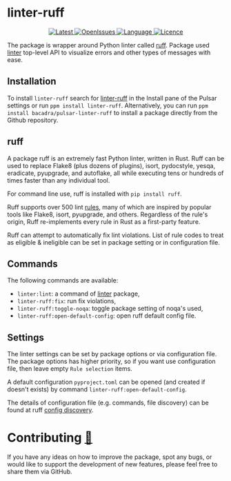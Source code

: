 # linter-ruff

<p align="center">
  <a href="https://github.com/bacadra/pulsar-linter-ruff/tags">
  <img src="https://img.shields.io/github/v/tag/bacadra/pulsar-linter-ruff?style=for-the-badge&label=Latest&color=blue" alt="Latest">
  </a>
  <a href="https://github.com/bacadra/pulsar-linter-ruff/issues">
  <img src="https://img.shields.io/github/issues-raw/bacadra/pulsar-linter-ruff?style=for-the-badge&color=blue" alt="OpenIssues">
  </a>
  <a href="https://github.com/bacadra/pulsar-linter-ruff/blob/master/package.json">
  <img src="https://img.shields.io/github/languages/top/bacadra/pulsar-linter-ruff?style=for-the-badge&color=blue" alt="Language">
  </a>
  <a href="https://github.com/bacadra/pulsar-linter-ruff/blob/master/LICENSE">
  <img src="https://img.shields.io/github/license/bacadra/pulsar-linter-ruff?style=for-the-badge&color=blue" alt="Licence">
  </a>
</p>

The package is wrapper around Python linter called [ruff](https://github.com/astral-sh/ruff). Package used [linter](https://github.com/steelbrain/linter) top-level API to visualize errors and other types of messages with ease.

## Installation

To install `linter-ruff` search for [linter-ruff](https://web.pulsar-edit.dev/packages/linter-ruff) in the Install pane of the Pulsar settings or run `ppm install linter-ruff`. Alternatively, you can run `ppm install bacadra/pulsar-linter-ruff` to install a package directly from the Github repository.

## ruff

A package ruff is an extremely fast Python linter, written in Rust. Ruff can be used to replace Flake8 (plus dozens of plugins), isort, pydocstyle, yesqa, eradicate, pyupgrade, and autoflake, all while executing tens or hundreds of times faster than any individual tool.

For command line use, ruff is installed with `pip install ruff`.

Ruff supports over 500 lint [rules](https://docs.astral.sh/ruff/rules/), many of which are inspired by popular tools like Flake8, isort, pyupgrade, and others. Regardless of the rule's origin, Ruff re-implements every rule in Rust as a first-party feature.

Ruff can attempt to automatically fix lint violations. List of rule codes to treat as eligible & ineligible can be set in package setting or in configuration file.

## Commands

The following commands are available:

* `linter:lint`: a command of [linter](https://github.com/steelbrain/linter) package,
* `linter-ruff:fix`: run fix violations,
* `linter-ruff:toggle-noqa`: toggle package setting of noqa's used,
* `linter-ruff:open-default-config`: open ruff default config file.

## Settings

The linter settings can be set by package options or via configuration file. The package options has higher priority, so if you want use configuration file, then leave empty `Rule selection` items.

A default configuration `pyproject.toml` can be opened (and created if doesn't exists) by command `linter-ruff:open-default-config`.

The details of configuration file (e.g. commands, file discovery) can be found at ruff [config discovery](https://docs.astral.sh/ruff/configuration/#config-file-discovery).

# Contributing [🍺](https://www.buymeacoffee.com/asiloisad)

If you have any ideas on how to improve the package, spot any bugs, or would like to support the development of new features, please feel free to share them via GitHub.
